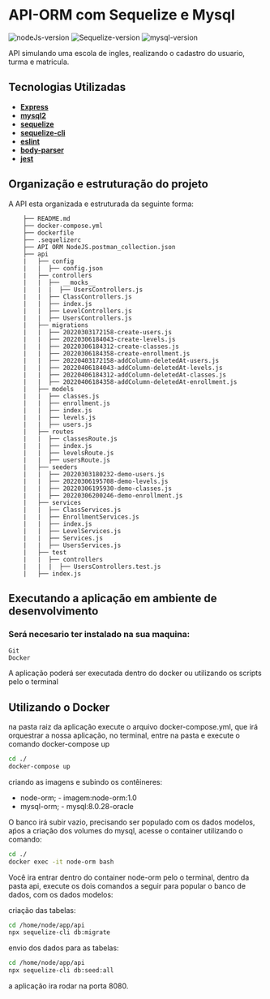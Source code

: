 # API-ORM com Sequelize e Mysql
![nodeJs-version](https://img.shields.io/badge/nodejs-v17.0.0-blue)
![Sequelize-version](https://img.shields.io/badge/sequelize-%5E6.17.0-red)
![mysql-version](https://img.shields.io/badge/mysql-8.0.28--oracle-red)

API simulando uma escola de ingles, realizando o cadastro do usuario, turma e matricula.

## Tecnologias Utilizadas
- [**Express**](https://expressjs.com/pt-br/)
- [**mysql2**](https://github.com/sidorares/node-mysql2/tree/master/documentation)
- [**sequelize**](https://sequelize.org/)
- [**sequelize-cli**](https://sequelize.org/docs/v6/other-topics/migrations/)
- [**eslint**](https://eslint.org/)
- [**body-parser**](http://expressjs.com/en/resources/middleware/body-parser.html)
- [**jest**](https://jestjs.io/pt-BR/)

## Organização e estruturação do projeto

A API esta organizada e estruturada da seguinte forma:

```
    ├── README.md
    ├── docker-compose.yml
    ├── dockerfile
    ├── .sequelizerc
    ├── API ORM NodeJS.postman_collection.json
    ├── api
    |   ├── config
    |   |  ├── config.json
    |   ├── controllers
    |   |  ├── __mocks__
    |   |  |  ├── UsersControllers.js
    |   |  ├── ClassControllers.js
    |   |  ├── index.js
    |   |  ├── LevelControllers.js
    |   |  ├── UsersControllers.js
    |   ├── migrations
    |   |  ├── 20220303172158-create-users.js
    |   |  ├── 20220306184043-create-levels.js
    |   |  ├── 20220306184312-create-classes.js
    |   |  ├── 20220306184358-create-enrollment.js
    |   |  ├── 20220403172158-addColumn-deletedAt-users.js
    |   |  ├── 20220406184043-addColumn-deletedAt-levels.js
    |   |  ├── 20220406184312-addColumn-deletedAt-classes.js
    |   |  ├── 20220406184358-addColumn-deletedAt-enrollment.js
    |   ├── models
    |   |  ├── classes.js
    |   |  ├── enrollment.js
    |   |  ├── index.js
    |   |  ├── levels.js
    |   |  ├── users.js
    |   ├── routes
    |   |  ├── classesRoute.js
    |   |  ├── index.js
    |   |  ├── levelsRoute.js
    |   |  ├── usersRoute.js
    |   ├── seeders
    |   |  ├── 20220303180232-demo-users.js
    |   |  ├── 20220306195708-demo-levels.js
    |   |  ├── 20220306195930-demo-classes.js
    |   |  ├── 20220306200246-demo-enrollment.js
    |   ├── services
    |   |  ├── ClassServices.js
    |   |  ├── EnrollmentServices.js
    |   |  ├── index.js
    |   |  ├── LevelServices.js
    |   |  ├── Services.js
    |   |  ├── UsersServices.js
    |   ├── test
    |   |  ├── controllers
    |   |  |  ├── UsersControllers.test.js
    |   ├── index.js
```
## Executando a aplicação em ambiente de desenvolvimento

### Será necesario ter instalado na sua maquina:
```
Git
Docker
```

A aplicação poderá ser executada dentro do docker ou utilizando os scripts pelo o terminal

## Utilizando o Docker
na pasta raiz da aplicação execute o arquivo docker-compose.yml, que irá orquestrar a nossa aplicação, no terminal, entre na pasta e execute o comando docker-compose up

```sh
cd ./
docker-compose up
```
criando as imagens e subindo os contêineres:

- node-orm;
        - imagem:node-orm:1.0
- mysql-orm;
        - mysql:8.0.28-oracle

O banco irá subir vazio, precisando ser populado com os dados modelos, aṕos a criação dos volumes do mysql, acesse o container utilizando o comando:
```sh
cd ./
docker exec -it node-orm bash
```
Você ira entrar dentro do container node-orm pelo o terminal, dentro da pasta api, execute os dois comandos a seguir para popular o banco de dados, com os dados modelos:

criação das tabelas:
```sh
cd /home/node/app/api
npx sequelize-cli db:migrate
```

envio dos dados para as tabelas:
```sh
cd /home/node/app/api
npx sequelize-cli db:seed:all
```

a aplicação ira rodar na porta 8080.